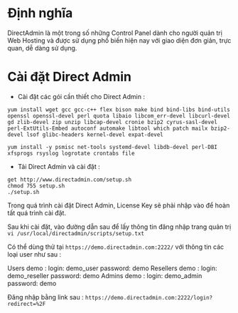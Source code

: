 # Định nghĩa

DirectAdmin là một trong số những Control Panel dành cho người quản trị Web Hosting và được sử dụng phổ biến hiện nay với giao diện đơn giản, trực quan, dễ dàng sử dụng. 

# Cài đặt Direct Admin

* Cài đặt các gói cần thiết cho Direct Admin : 

```
yum install wget gcc gcc-c++ flex bison make bind bind-libs bind-utils openssl openssl-devel perl quota libaio libcom_err-devel libcurl-devel gd zlib-devel zip unzip libcap-devel cronie bzip2 cyrus-sasl-devel perl-ExtUtils-Embed autoconf automake libtool which patch mailx bzip2-devel lsof glibc-headers kernel-devel expat-devel

yum install -y psmisc net-tools systemd-devel libdb-devel perl-DBI xfsprogs rsyslog logrotate crontabs file
```
* Tải Direct Admin và cài đặt :

```
get http://www.directadmin.com/setup.sh
chmod 755 setup.sh
./setup.sh
```
Trong quá trình cài đặt Direct Admin, License Key sẽ phải nhập vào để hoàn tất quá trình cài đặt.

Sau khi cài đặt, vào đường dẫn sau để lấy thông tin đăng nhập trang quản trị `vi /usr/local/directadmin/scripts/setup.txt`

Có thể dùng thử tại `https://demo.directadmin.com:2222/` với thông tin các loại user như sau :

Users demo : login: demo_user   password: demo
Resellers demo : login: demo_reseller   password: demo
Admins demo : login: demo_admin     password: demo

Đăng nhập bằng link sau : `https://demo.directadmin.com:2222/login?redirect=%2F`

